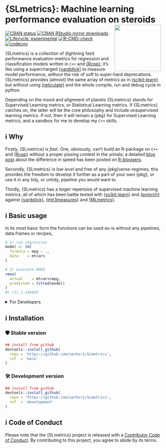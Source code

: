 
<!-- README.md is generated from README.Rmd. Please edit that file -->

# {SLmetrics}: Machine learning performance evaluation on steroids <img src="man/figures/logo.png" align="right" height="150" alt="" />

<!-- badges: start -->

[![CRAN
status](https://www.r-pkg.org/badges/version/SLmetrics)](https://CRAN.R-project.org/package=SLmetrics)
[![CRAN RStudio mirror
downloads](https://cranlogs.r-pkg.org/badges/last-month/SLmetrics?color=blue)](https://r-pkg.org/pkg/SLmetrics)
[![Lifecycle:
experimental](https://img.shields.io/badge/lifecycle-experimental-orange.svg)](https://lifecycle.r-lib.org/articles/stages.html#experimental)
[![R-CMD-check](https://github.com/serkor1/SLmetrics/actions/workflows/R-CMD-check.yaml/badge.svg)](https://github.com/serkor1/SLmetrics/actions/workflows/R-CMD-check.yaml)
[![codecov](https://codecov.io/gh/serkor1/SLmetrics/branch/development/graph/badge.svg?token=X2osJDSRlN)](https://codecov.io/gh/serkor1/SLmetrics)
<!-- badges: end -->

{SLmetrics} is a collection of (lightning fast) performance evaluation
metrics for regression and classification models written in `C++` and
[{Rcpp}](https://github.com/RcppCore/Rcpp); it’s like using a
supercharged [{yardstick}](https://github.com/tidymodels/yardstick) to
measure model performance, without the risk of soft to super-hard
deprecations. {SLmetrics} provides (almost) the same array of metrics as
in [{scikit-learn}](https://github.com/scikit-learn/scikit-learn) but
without using [{reticulate}](https://github.com/rstudio/reticulate) and
the whole compile, run and debug cycle in python.

Depending on the mood and alignment of planets {SLmetrics} stands for
Supervised Learning metrics, or Statistical Learning metrics. If
{SLmetrics} catches on, the latter will be the core philosophy and
include unsupervised learning metrics. If not, then it will remain a
{pkg} for Supervised Learning metrics, and a sandbox for me to develop
my `C++` skills.

## :information_source: Why

Firstly, {SLmetrics} is *fast*. One, obviously, can’t build an R-package
on `C++` and [{Rcpp}](https://github.com/RcppCore/Rcpp) without a proper
pissing contest in the urinals; a detailed [blog post]() about the
difference in speed has been posted on
[R-bloggers](https://www.r-bloggers.com/).

Secondly, {SLmetrics} is *low level* and free of any
*{pkg}verse*-regimes; this provides the freedom to develop it further as
a part of your own {pkg}, or use it in any tidy, or untidy, pipeline you
would want to.

Thirdly, {SLmetrics} has a *larger* repertoire of supervised machine
learning metrics; all of which has been battle tested with
[{scikit-learn}](https://github.com/scikit-learn/scikit-learn) and
[{pytorch}](https://github.com/pytorch/pytorch) against
[{yardstick}](https://github.com/tidymodels/yardstick),
[{mlr3measures}](https://github.com/mlr-org/mlr3measures) and
[{MLmetrics}](https://github.com/yanyachen/MLmetrics).

## :information_source: Basic usage

In its most basic form the functions can be used as-is without any
pipelines, data.frames or recipes,

``` r
# 1) run regression
model <- lm(
  formula = mpg ~ .,
  data    = mtcars
)

# 2) evaluate RMSE
rmse(
  actual    = mtcars$mpg,
  predicted = fitted(model)
)
#> [1] 2.146905
```

<details>
<summary>
For Developers
</summary>

As {SLMetrics} assumes that the user has some degree of control over the
training process of the various models and the resulting output, the
functions does not validate the input.

If you want to include the functions as a part of your R-package and
introduce some defensive measures a possible strategy is as follows,

``` r
## 1) create a wrapper
## function
RMSE <- function(
    actual,
    predicted,
    w = NULL) {
  
  # 0) defensive measures
  # for user
  stopifnot(
    length(actual) == length(predicted)
    )
  
  stopifnot(
    is.numeric(actual) & is.numeric(predicted)
  )
  
  if (!is.null(w)) {
    
    stopifnot(
      is.numeric(w)
      )
    
    output <- wrmse(
      actual    = actual,
      predicted = predicted,
      w         = w
    )
    
  } else {
    
    output <- rmse(
      actual    = actual,
      predicted = predicted
    )
    
  }
  
  return(output)
  
}
```

``` r
# 1) run regression
model <- lm(
  formula = mpg ~ .,
  data    = mtcars
)

# 2) evaluate RMSE
RMSE(
  actual    = mtcars$mpg,
  predicted = fitted(model)
)
#> [1] 2.146905
```

</details>

## :information_source: Installation

### :shield: Stable version

``` r
## install from github
devtools::install_github(
  repo = 'https://github.com/serkor1/SLmetrics',
  ref  = 'main'
)
```

### :hammer_and_wrench: Development version

``` r
## install from github
devtools::install_github(
  repo = 'https://github.com/serkor1/SLmetrics',
  ref  = 'development'
)
```

## :information_source: Code of Conduct

Please note that the {SLmetrics} project is released with a [Contributor
Code of
Conduct](https://contributor-covenant.org/version/2/1/CODE_OF_CONDUCT.html).
By contributing to this project, you agree to abide by its terms.
